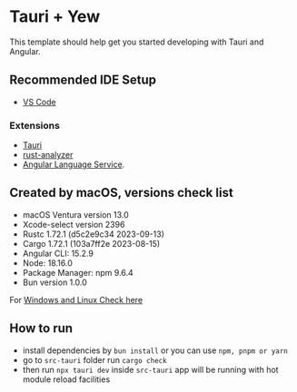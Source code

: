 # Tauri + Yew

This template should help get you started developing with Tauri and Angular.

## Recommended IDE Setup

- [VS Code](https://code.visualstudio.com/)

### Extensions

- [Tauri](https://marketplace.visualstudio.com/items?itemName=tauri-apps.tauri-vscode) 
- [rust-analyzer](https://marketplace.visualstudio.com/items?itemName=rust-lang.rust-analyzer) 
- [Angular Language Service](https://marketplace.visualstudio.com/items?itemName=Angular.ng-template).


## Created by macOS, versions check list
- macOS Ventura version 13.0
- Xcode-select version 2396  
- Rustc 1.72.1 (d5c2e9c34 2023-09-13)
- Cargo 1.72.1 (103a7ff2e 2023-08-15)
- Angular CLI: 15.2.9
- Node: 18.16.0
- Package Manager: npm 9.6.4
- Bun version 1.0.0

For [Windows and Linux Check here](https://tauri.app/v1/guides/getting-started/prerequisites)

## How to run 
- install dependencies by `bun install` or you can use `npm, pnpm or yarn`
- go to `src-tauri` folder run `cargo check`
- then run `npx tauri dev` inside `src-tauri` app will be running with hot module reload facilities

